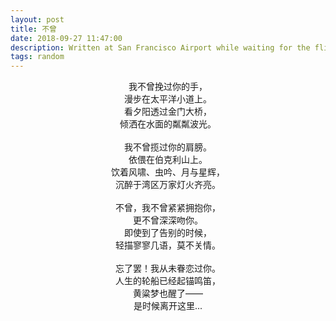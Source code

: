```yaml
---
layout: post
title: 不曾
date: 2018-09-27 11:47:00
description: Written at San Francisco Airport while waiting for the flight, about to leave there after a short visit.
tags: random
---
```


<center> 我不曾挽过你的手，</center>
<center> 漫步在太平洋小道上。</center>
<center> 看夕阳透过金门大桥，</center>
<center> 倾洒在水面的粼粼波光。</center>
<br />
<center> 我不曾揽过你的肩膀。</center>
<center> 依偎在伯克利山上。</center>
<center> 饮着风啸、虫吟、月与星辉，</center>
<center> 沉醉于湾区万家灯火齐亮。</center>
<br />
<center> 不曾，我不曾紧紧拥抱你，</center>
<center> 更不曾深深吻你。</center>
<center> 即使到了告别的时候，</center>
<center> 轻描寥寥几语，莫不关情。</center>
<br />
<center> 忘了罢！我从未眷恋过你。</center>
<center> 人生的轮船已经起锚鸣笛，</center>
<center> 黄粱梦也醒了——</center>
<center> 是时候离开这里...</center>